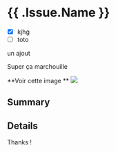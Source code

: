 # {{ .Issue.Name }}

- [x] kjhg
- [ ] toto

un ajout

Super ça marchouille

**Voir cette image ** ![](http://logz.io/wp-content/uploads/2015/11/github-logo.gif)

## Summary

## Details

Thanks !